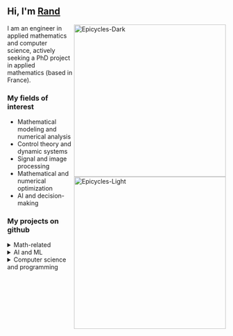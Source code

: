 ## Hi, I'm [Rand](https://rand-asswad.xyz)

<img src="epicycles_dark.gif#gh-dark-mode-only" alt="Epicycles-Dark" align="right" width="350" height="auto"/>
<img src="epicycles_light.gif#gh-light-mode-only" alt="Epicycles-Light" align="right" width="350" height="auto"/>

I am an engineer in applied mathematics and computer science,
actively seeking a PhD project in applied mathematics (based in France).

### My fields of interest

- Mathematical modeling and numerical analysis
- Control theory and dynamic systems
- Signal and image processing
- Mathematical and numerical optimization
- AI and decision-making

### My projects on github

<details>
<summary>Math-related</summary>

- [Wilson Cowan A1 model (WCA1)](https://github.com/rand-asswad/WCA1) [[report](https://rand-asswad.xyz/WCA1-docs/)]
- [Muallef (MIR)](https://github.com/rand-asswad/muallef) [[report](https://rand-asswad.xyz/muallef/)]
- [Active contour models](https://github.com/rand-asswad/active-contour-models)
  [[report](https://rand-asswad.xyz/active-contour-models)]
- [Optimal control](https://github.com/rand-asswad/controle_optimal)
  [[report (fr)](https://rand-asswad.xyz/controle_optimal/)]
- [Complex mappings visualisation](https://github.com/rand-asswad/complex_maps)
  [[notebook](https://mybinder.org/v2/gh/rand-asswad/complex_maps/master?filepath=maps.ipynb)]
- [Runge-Kutta methods](https://github.com/rand-asswad/Runge-Kutta)
</details>

<details>
<summary>AI and ML</summary>

- [Multi-Agent Systems](https://github.com/rand-asswad/multi-agent-systems)
  [[MARL paper (fr)](https://rand-asswad.xyz/multi-agent-systems)]
- [Taquin (8-puzzle)](https://github.com/rand-asswad/taquin) [[report (fr)](https://rand-asswad.xyz/taquin/)]
- [ChatBot (ELIZA, logical agent)](https://github.com/rand-asswad/chatbot)
</details>

<details>
<summary>Computer science and programming</summary>

- [My personal website](https://rand-asswad.xyz) [[repo](https://github.com/rand-asswad/rand-asswad.github.io)]
- [Dotfiles for Arch Linux with i3wm](https://github.com/rand-asswad/dotfiles)
- [AsciiMath to Tex (AM2T)](https://github.com/rand-asswad/am2t)
  [[report (fr)](https://rand-asswad.github.io/am2t/)]
- [University database](https://github.com/rand-asswad/gm4_bdd_univ)
  [[report (fr)](https://rand-asswad.github.io/gm4_bdd_univ/)]
- [Pacman Unity3D clone](https://github.com/rand-asswad/pacmanUnity3D)
</details>
